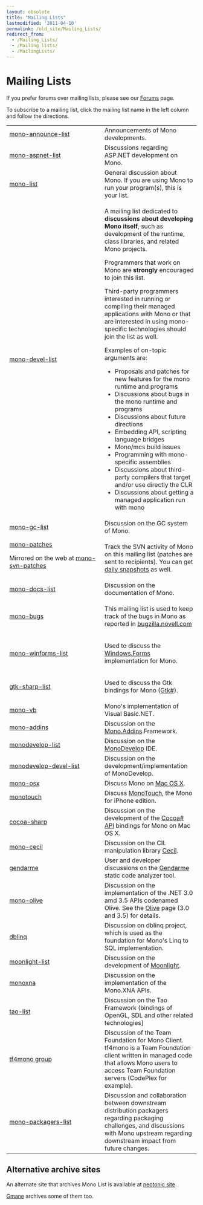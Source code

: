 ```yaml
---
layout: obsolete
title: "Mailing Lists"
lastmodified: '2011-04-10'
permalink: /old_site/Mailing_Lists/
redirect_from:
  - /Mailing_Lists/
  - /Mailing_lists/
  - /MailingLists/
---
```


Mailing Lists
=============

If you prefer forums over mailing lists, please see our [Forums](http://www.go-mono.org/forums/) page.

To subscribe to a mailing list, click the mailing list name in the left column and follow the directions.

<table>
<col width="50%" />
<col width="50%" />
<tbody>
<tr class="odd">
<td align="left"><a href="http://lists.ximian.com/mailman/listinfo/mono-announce-list">mono-announce-list</a></td>
<td align="left">Announcements of Mono developments.</td>
</tr>
<tr class="even">
<td align="left"><a href="http://lists.ximian.com/mailman/listinfo/mono-aspnet-list">mono-aspnet-list</a></td>
<td align="left">Discussions regarding ASP.NET development on Mono.</td>
</tr>
<tr class="odd">
<td align="left"><a href="http://lists.ximian.com/mailman/listinfo/mono-list">mono-list</a></td>
<td align="left">General discussion about Mono. If you are using Mono to run your program(s), this is your list.</td>
</tr>
<tr class="even">
<td align="left"><a href="http://lists.ximian.com/mailman/listinfo/mono-devel-list">mono-devel-list</a></td>
<td align="left"><p>A mailing list dedicated to <strong>discussions about developing Mono itself</strong>, such as development of the runtime, class libraries, and related Mono projects.</p>
<p>Programmers that work on Mono are <strong>strongly</strong> encouraged to join this list.</p>
<p>Third-party programmers interested in running or compiling their managed applications with Mono or that are interested in using mono-specific technologies should join the list as well.</p>
<p>Examples of on-topic arguments are:</p>
<ul>
<li>Proposals and patches for new features for the mono runtime and programs</li>
<li>Discussions about bugs in the mono runtime and programs</li>
<li>Discussions about future directions</li>
<li>Embedding API, scripting language bridges</li>
<li>Mono/mcs build issues</li>
<li>Programming with mono-specific assemblies</li>
<li>Discussions about third-party compilers that target and/or use directly the CLR</li>
<li>Discussions about getting a managed application run with mono</li>
</ul></td>
</tr>
<tr class="odd">
<td align="left"><a href="http://lists.ximian.com/mailman/listinfo/mono-gc-list">mono-gc-list</a></td>
<td align="left">Discussion on the GC system of Mono.</td>
</tr>
<tr class="even">
<td align="left"><a href="http://lists.ximian.com/mailman/listinfo/mono-patches">mono-patches</a>
<p>Mirrored on the web at <a href="http://groups-beta.google.com/group/mono-svn-patches">mono-svn-patches</a></p></td>
<td align="left"><p>Track the SVN activity of Mono on this mailing list (patches are sent to recipients). You can get <a href="http://www.go-mono.com/snapshots">daily snapshots</a> as well.</p></td>
</tr>
<tr class="odd">
<td align="left"><a href="http://lists.ximian.com/mailman/listinfo/mono-docs-list">mono-docs-list</a></td>
<td align="left">Discussion on the documentation of Mono.</td>
</tr>
<tr class="even">
<td align="left"><a href="http://lists.ximian.com/mailman/listinfo/mono-bugs">mono-bugs</a></td>
<td align="left"><p>This mailing list is used to keep track of the bugs in Mono as reported in <a href="http://bugzilla.novell.com">bugzilla.novell.com</a></p></td>
</tr>
<tr class="odd">
<td align="left"><a href="http://lists.ximian.com/mailman/listinfo/mono-winforms-list">mono-winforms-list</a></td>
<td align="left"><p>Used to discuss the <a href="{{ site.github.url }}/old_site/WinForms" title="WinForms">Windows.Forms</a> implementation for Mono.</p></td>
</tr>
<tr class="even">
<td align="left"><a href="http://lists.ximian.com/mailman/listinfo/gtk-sharp-list">gtk-sharp-list</a></td>
<td align="left"><p>Used to discuss the Gtk bindings for Mono (<a href="http://gtk-sharp.sf.net">Gtk#</a>).</p></td>
</tr>
<tr class="odd">
<td align="left"><a href="http://lists.ximian.com/mailman/listinfo/mono-vb">mono-vb</a></td>
<td align="left">Mono's implementation of Visual Basic.NET.</td>
</tr>
<tr class="even">
<td align="left"><a href="http://groups.google.com/group/mono-addins">mono-addins</a></td>
<td align="left">Discussion on the <a href="{{ site.github.url }}/old_site/Mono.Addins" title="Mono.Addins">Mono.Addins</a> Framework.</td>
</tr>
<tr class="odd">
<td align="left"><a href="http://lists.ximian.com/mailman/listinfo/monodevelop-list">monodevelop-list</a></td>
<td align="left">Discussion on the <a href="{{ site.github.url }}/old_site/MonoDevelop" title="MonoDevelop">MonoDevelop</a> IDE.</td>
</tr>
<tr class="even">
<td align="left"><a href="http://lists.ximian.com/mailman/listinfo/monodevelop-devel-list">monodevelop-devel-list</a></td>
<td align="left">Discussion on the development/implementation of MonoDevelop.</td>
</tr>
<tr class="odd">
<td align="left"><a href="http://lists.ximian.com/mailman/listinfo/mono-osx">mono-osx</a></td>
<td align="left">Discuss Mono on <a href="{{ site.github.url }}/old_site/Mono:OSX" title="Mono:OSX">Mac OS X</a>.</td>
</tr>
<tr class="even">
<td align="left"><a href="http://lists.ximian.com/mailman/listinfo/monotouch">monotouch</a></td>
<td align="left">Discuss <a href="{{ site.github.url }}/old_site/MonoTouch" title="MonoTouch">MonoTouch</a>, the Mono for iPhone edition.</td>
</tr>
<tr class="odd">
<td align="left"><a href="http://lists.ximian.com/mailman/listinfo/cocoa-sharp">cocoa-sharp</a></td>
<td align="left">Discussion on the development of the <a href="{{ site.github.url }}/old_site/MonoMac">Cocoa# API</a> bindings for Mono on Mac OS X.</td>
</tr>
<tr class="even">
<td align="left"><a href="http://groups.google.com/group/mono-cecil">mono-cecil</a></td>
<td align="left">Discussion on the CIL manipulation library <a href="{{ site.github.url }}/old_site/Cecil" title="Cecil">Cecil</a>.</td>
</tr>
<tr class="odd">
<td align="left"><a href="http://groups.google.com/group/gendarme">gendarme</a></td>
<td align="left">User and developer discussions on the <a href="{{ site.github.url }}/old_site/Gendarme" title="Gendarme">Gendarme</a> static code analyzer tool.</td>
</tr>
<tr class="even">
<td align="left"><a href="http://groups.google.com/group/mono-olive">mono-olive</a></td>
<td align="left">Discussion on the implementation of the .NET 3.0 amd 3.5 APIs codenamed Olive. See the <a href="{{ site.github.url }}/old_site/Olive" title="Olive">Olive</a> page (3.0 and 3.5) for details.</td>
</tr>
<tr class="odd">
<td align="left"><a href="http://groups.google.com/group/dblinq">dblinq</a></td>
<td align="left">Discussion on dblinq project, which is used as the foundation for Mono's Linq to SQL implementation.</td>
</tr>
<tr class="even">
<td align="left"><a href="http://lists.ximian.com/mailman/listinfo/moonlight-list">moonlight-list</a></td>
<td align="left">Discussion on the development of <a href="{{ site.github.url }}/old_site/Moonlight" title="Moonlight">Moonlight</a>.</td>
</tr>
<tr class="odd">
<td align="left"><a href="http://groups.google.com/group/monoxna">monoxna</a></td>
<td align="left">Discussion on the implementation of the Mono.XNA APIs.</td>
</tr>
<tr class="even">
<td align="left"><a href="http://galactus.ximian.com/mailman/listinfo/tao-list">tao-list</a></td>
<td align="left">Discussion on the Tao Framework (bindings of OpenGL, SDL and other related technologies]</td>
</tr>
<tr class="odd">
<td align="left"><a href="http://groups.google.com/group/tf4mono">tf4mono group</a></td>
<td align="left">Discussion of the Team Foundation for Mono Client. tf4mono is a Team Foundation client written in managed code that allows Mono users to access Team Foundation servers (CodePlex for example).</td>
</tr>
<tr class="even">
<td align="left"><a href="http://lists.ximian.com/mailman/listinfo/mono-packagers-list">mono-packagers-list</a></td>
<td align="left">Discussion and collaboration between downstream distribution packagers regarding packaging challenges, and discussions with Mono upstream regarding downstream impact from future changes.</td>
</tr>
</tbody>
</table>

Alternative archive sites
-------------------------

An alternate site that archives Mono List is available at [neotonic site](http://archive.neotonic.com/archive/mono-list).

[Gmane](http://dir.gmane.org/index.php?prefix=gmane.comp.gnome.mono) archives some of them too.

